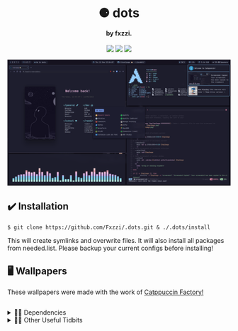 <h1 align="center">⚈ dots</h1>
<h4 align="center">by fxzzi.</h4>

<p align="center">
    <a href="https://github.com/fxzzi/.dots/stargazers"><img src="https://img.shields.io/github/stars/fxzzi/.dots?colorA=1E1E2E&colorB=96CDFB&style=for-the-badge&logo=starship"></a>
    <a href="https://github.com/fxzzi/.dots/network/members"><img src="https://img.shields.io/github/forks/fxzzi/.dots?colorA=1E1E2E&colorB=96CDFB&style=for-the-badge&logo=github"></a>
    <a href="https://github.com/fxzzi/.dots/network/members"><img src="https://img.shields.io/badge/Works%20on%20my%20Machine-Works%20On%20My%20Machine?colorA=1E1E2E&colorB=96CDFB&style=for-the-badge&logo=egghead"></a>
</p>
<p align="center">
  <img src="preview.png" alt="Preview"/>
</p>

## ✔️ Installation

```
$ git clone https://github.com/Fxzzi/.dots.git & ./.dots/install
```
This will create symlinks and overwrite files. It will also install all packages from needed.list. Please backup your current configs before installing!

## 🖥️ Wallpapers
These wallpapers were made with the work of [Catppuccin Factory!](https://github.com/FaarisAnsari/catppuccin-factory "catFactory on GitHub")

## 

<details>
  <summary>👨‍💻 Dependencies</summary>
  
[bspwm](https://github.com/baskerville/bspwm "bspwm on GitHub")

[Kitty](https://github.com/kovidgoyal/kitty "Kitty on GitHub")

[Cava](https://github.com/karlstav/cava "Cava on GitHub")

[Polybar](https://github.com/polybar/polybar)

[picom-arian8j2](https://github.com/Arian8j2/picom-jonaburg-fix "Arian8j2's fork of Picom on GitHub")

[rofi](https://github.com/davatorium/rofi "rofi on GitHub")

[xidlehook](https://github.com/jD91mZM2/xidlehook "xidlehook on github")

[bottom](https://github.com/ClementTsang/bottom "bottom on github")

[Dunst](https://github.com/dunst-project/dunst "Dunst on GitHub")

[i3-volume](https://github.com/hastinbe/i3-volume "i3-volume on GitHub")
</details>

<details>
  <summary>👩‍💻 Other Useful Tidbits</summary>
  
[zsh](https://www.zsh.org/ "zsh")

[OhMyZsh](https://github.com/ohmyzsh/ohmyzsh "OhMyZsh on GitHub")

[Starship Prompt](https://github.com/starship/starship "Starship on github")

[rsClock](https://github.com/valebes/rsClock "rsClock on GitHub")

[Librewolf](https://librewolf.net/ "librewolf")

</details>
